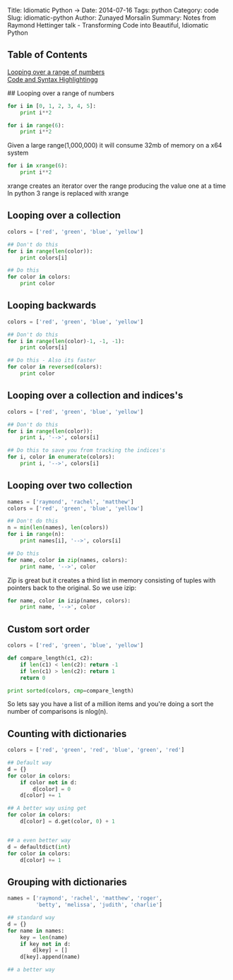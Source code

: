 Title: Idiomatic Python →
Date: 2014-07-16
Tags: python
Category: code
Slug: idiomatic-python
Author: Zunayed Morsalin
Summary: Notes from Raymond Hettinger talk - Transforming Code into Beautiful, Idiomatic Python

## Table of Contents  
[Looping over a range of numbers](#loop_range_num)   
[Code and Syntax Highlightingg](#code)    

<a name="code"/>
## Looping over a range of numbers

```python
for i in [0, 1, 2, 3, 4, 5]:
    print i**2

for i in range(6):
    print i**2

```

Given a large range(1,000,000) it will consume 32mb of memory on a x64 system

```python
for i in xrange(6):
    print i**2

```
xrange creates an iterator over the range producing the value one at a time
In python 3 range is replaced with xrange

## Looping over a collection

```python
colors = ['red', 'green', 'blue', 'yellow']

## Don't do this
for i in range(len(color)):
    print colors[i]

## Do this
for color in colors:
    print color
```

## Looping backwards

```python
colors = ['red', 'green', 'blue', 'yellow']

## Don't do this
for i in range(len(color)-1, -1, -1):
    print colors[i]

## Do this - Also its faster
for color in reversed(colors):
    print color
```

## Looping over a collection and indices's

```python
colors = ['red', 'green', 'blue', 'yellow']

## Don't do this
for i in range(len(color)):
    print i, '-->', colors[i]

## Do this to save you from tracking the indices's 
for i, color in enumerate(colors):
    print i, '-->', colors[i]
```

## Looping over two collection 

```python
names = ['raymond', 'rachel', 'matthew']
colors = ['red', 'green', 'blue', 'yellow']

## Don't do this
n = min(len(names), len(colors))
for i in range(n):
    print names[i], '-->', colors[i]

## Do this
for name, color in zip(names, colors):
    print name, '-->', color
```

Zip is great but it creates a third list in memory consisting of tuples with pointers back to the original. So we use izip:

```python
for name, color in izip(names, colors):
    print name, '-->', color
```

## Custom sort order
```python
colors = ['red', 'green', 'blue', 'yellow']

def compare_length(c1, c2):
    if len(c1) < len(c2): return -1
    if len(c1) > len(c2): return 1
    return 0

print sorted(colors, cmp=compare_length)
```

So lets say you have a list of a million items and you're doing a sort the number of comparisons is nlog(n). 

## Counting with dictionaries

```python
colors = ['red', 'green', 'red', 'blue', 'green', 'red']

## Default way
d = {}
for color in colors:
    if color not in d:
        d[color] = 0
    d[color] += 1

## A better way using get
for color in colors:
    d[color] = d.get(color, 0) + 1


## a even better way
d = defaultdict(int)
for color in colors:
    d[color] += 1

```

## Grouping with dictionaries

```python
names = ['raymond', 'rachel', 'matthew', 'roger', 
         'betty', 'melissa', 'judith', 'charlie']

## standard way
d = {}
for name in names:
    key = len(name)
    if key not in d:
        d[key] = []
    d[key].append(name)

## a better way

